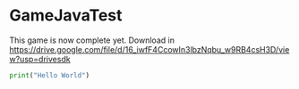 # GameJavaTest
This game is now complete yet.
Download in https://drive.google.com/file/d/16_iwfF4CcowIn3lbzNqbu_w9RB4csH3D/view?usp=drivesdk
``` python
print("Hello World")
```
